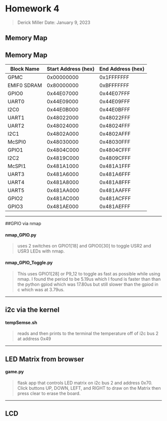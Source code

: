 # Homework 4
> Derick Miller
> Date: January 9, 2023

## Memory Map 
## Memory Map

| Block Name  | Start Address (hex)  | End Address (hex) |
|-------------|---------------|-------------|
| GPMC        | 0x00000000    | 0x1FFFFFFF  |
| EMIF0 SDRAM | 0x80000000    | 0xBFFFFFFF  |
| GPIO0       | 0x44E07000    | 0x44E07FFF  |
| UART0       | 0x44E09000    | 0x44E09FFF  |
| I2C0        | 0x44E0B000    | 0x44E0BFFF  |
| UART1       | 0x48022000    | 0x48022FFF  |
| UART2       | 0x48024000    | 0x48024FFF  |
| I2C1        | 0x4802A000    | 0x4802AFFF  |
| McSPI0      | 0x48030000    | 0x48030FFF  |
| GPIO1       | 0x4804C000    | 0x4804CFFF  |
| I2C2        | 0x4819C000    | 0x4809CFFF  |
| McSPI1      | 0x481A1000    | 0x481A1FFF  |
| UART3       | 0x481A6000    | 0x481A6FFF  |
| UART4       | 0x481A8000    | 0x481A8FFF  |
| UART5       | 0x481AA000    | 0x481AAFFF  |
| GPIO2       | 0x481AC000    | 0x481ACFFF  |
| GPIO3       | 0x481AE000    | 0x481AEFFF  |

---

##GPIO via nmap
#### nmap_GPIO.py
> uses 2 switches on GPIO1[18] and GPIO0[30] to toggle USR2 and USR3 LEDs with nmap.
#### nmap_GPIO_Toggle.py 
> This uses GPIO1[28] or P9_12 to toggle as fast as possible while using nmap. I found the period to be 5.19us which I found is faster than than the python gpiod which was 17.80us but still slower than the gpiod in c which was at 3.79us.

---

## i2c via the kernel
#### tempSemse.sh
> reads and then prints to the terminal the temperature off of i2c bus 2 at address 0x49

---

## LED Matrix from browser
#### game.py
> flask app that controls LED matrix on i2c bus 2 and address 0x70. Click buttons UP, DOWN, LEFT, and RIGHT to draw on the Matrix then press clear to erase the board.

---

## LCD 
